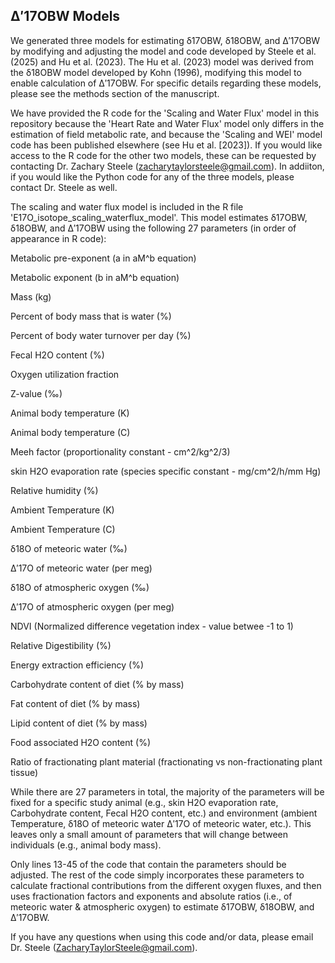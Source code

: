 ## Δ′17OBW Models

We generated three models for estimating δ17OBW, δ18OBW, and Δ′17OBW by modifying and adjusting the model and code developed by Steele et al. (2025) and Hu et al. (2023). The Hu et al. (2023) model was derived from the δ18OBW model developed by Kohn (1996), modifying this model to enable calculation of Δ′17OBW. For specific details regarding these models, please see the methods section of the manuscript. 

We have provided the R code for the 'Scaling and Water Flux' model in this repository because the 'Heart Rate and Water Flux' model only differs in the estimation of field metabolic rate, and because the 'Scaling and WEI' model code has been published elsewhere (see Hu et al. [2023]). If you would like access to the R code for the other two models, these can be requested by contacting Dr. Zachary Steele (zacharytaylorsteele@gmail.com). In addiiton, if you would like the Python code for any of the three models, please contact Dr. Steele as well.

The scaling and water flux model is included in the R file 'E17O_isotope_scaling_waterflux_model'. This model estimates δ17OBW, δ18OBW, and Δ′17OBW using the following 27 parameters (in order of appearance in R code):

Metabolic pre-exponent (a in aM^b equation)

Metabolic exponent (b in aM^b equation)

Mass (kg)

Percent of body mass that is water (%)

Percent of body water turnover per day (%)

Fecal H2O content (%)

Oxygen utilization fraction

Z-value (‰)

Animal body temperature (K)

Animal body temperature (C)

Meeh factor (proportionality constant - cm^2/kg^2/3) 

skin H2O evaporation rate (species specific constant - mg/cm^2/h/mm Hg)

Relative humidity (%)

Ambient Temperature (K)

Ambient Temperature (C)

δ18O of meteoric water (‰)

Δ′17O of meteoric water (per meg)

δ18O of atmospheric oxygen (‰)

Δ′17O of atmospheric oxygen (per meg)

NDVI (Normalized difference vegetation index - value betwee -1 to 1)

Relative Digestibility (%)

Energy extraction efficiency (%)

Carbohydrate content of diet (% by mass)

Fat content of diet (% by mass)

Lipid content of diet (% by mass)

Food associated H2O content (%)

Ratio of fractionating plant material (fractionating vs non-fractionating plant tissue)

While there are 27 parameters in total, the majority of the parameters will be fixed for a specific study animal (e.g., skin H2O evaporation rate, Carbohydrate content, Fecal H2O content, etc.) and environment (ambient Temperature, δ18O of meteoric water Δ′17O of meteoric water, etc.). This leaves only a small amount of parameters that will change between individuals (e.g., animal body mass).

Only lines 13-45 of the code that contain the parameters should be adjusted. The rest of the code simply incorporates these parameters to calculate fractional contributions from the different oxygen fluxes, and then uses fractionation factors and exponents and absolute ratios (i.e., of meteoric water & atmospheric oxygen) to estimate δ17OBW, δ18OBW, and Δ′17OBW. 

If you have any questions when using this code and/or data, please email Dr. Steele (ZacharyTaylorSteele@gmail.com).
